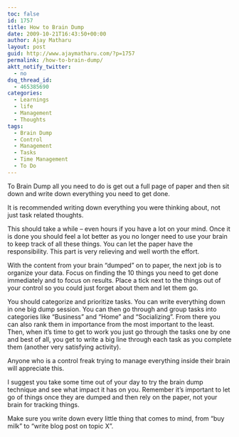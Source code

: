 ```yaml
---
toc: false
id: 1757
title: How to Brain Dump
date: 2009-10-21T16:43:50+00:00
author: Ajay Matharu
layout: post
guid: http://www.ajaymatharu.com/?p=1757
permalink: /how-to-brain-dump/
aktt_notify_twitter:
  - no
dsq_thread_id:
  - 465385690
categories:
  - Learnings
  - life
  - Management
  - Thoughts
tags:
  - Brain Dump
  - Control
  - Management
  - Tasks
  - Time Management
  - To Do
---
```

To Brain Dump all you need to do is get out a full page of paper and then sit down and write down everything you need to get done.

It is recommended writing down everything you were thinking about, not just task related thoughts.

This should take a while – even hours if you have a lot on your mind. Once it is done you should feel a lot better as you no longer need to use your brain to keep track of all these things. You can let the paper have the responsibility. This part is very relieving and well worth the effort.

With the content from your brain “dumped” on to paper, the next job is to organize your data. Focus on finding the 10 things you need to get done immediately and to focus on results. Place a tick next to the things out of your control so you could just forget about them and let them go.

You should categorize and prioritize tasks. You can write everything down in one big dump session. You can then go through and group tasks into categories like “Business” and “Home” and “Socializing”. From there you can also rank them in importance from the most important to the least. Then, when it’s time to get to work you just go through the tasks one by one and best of all, you get to write a big line through each task as you complete them (another very satisfying activity).

Anyone who is a control freak trying to manage everything inside their brain will appreciate this.

I suggest you take some time out of your day to try the brain dump technique and see what impact it has on you. Remember it’s important to let go of things once they are dumped and then rely on the paper, not your brain for tracking things.

Make sure you write down every little thing that comes to mind, from “buy milk” to “write blog post on topic X”.
